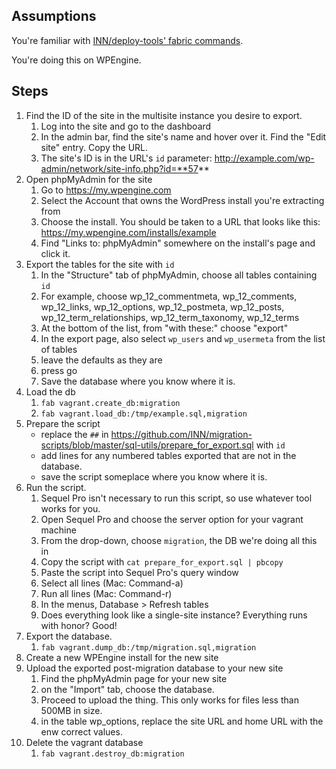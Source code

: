 ## Assumptions

You're familiar with [INN/deploy-tools' fabric commands](https://github.com/INN/deploy-tools/blob/master/COMMANDS.md).

You're doing this on WPEngine.

## Steps

1. Find the ID of the site in the multisite instance you desire to export. 
	1. Log into the site and go to the dashboard
	2. In the admin bar, find the site's name and hover over it. Find the "Edit site" entry. Copy the URL.
	3. The site's ID is in the URL's `id` parameter: http://example.com/wp-admin/network/site-info.php?id=**57**
2. Open phpMyAdmin for the site
	1. Go to https://my.wpengine.com
	2. Select the Account that owns the WordPress install you're extracting from
	3. Choose the install. You should be taken to a URL that looks like this: https://my.wpengine.com/installs/example
	4. Find "Links to: phpMyAdmin" somewhere on the install's page and click it.
3. Export the tables for the site with `id`
	1. In the "Structure" tab of phpMyAdmin, choose all tables containing `id`
	2. For example, choose wp_12_commentmeta, wp_12_comments, wp_12_links, wp_12_options, wp_12_postmeta, wp_12_posts, wp_12_term_relationships, wp_12_term_taxonomy, wp_12_terms
	3. At the bottom of the list, from "with these:" choose "export"
	4. In the export page, also select `wp_users` and `wp_usermeta` from the list of tables
	5. leave the defaults as they are
	6. press go
	7. Save the database where you know where it is.
4. Load the db
	1. `fab vagrant.create_db:migration`
	2. `fab vagrant.load_db:/tmp/example.sql,migration`
5. Prepare the script
	- replace the `##` in https://github.com/INN/migration-scripts/blob/master/sql-utils/prepare_for_export.sql with `id`
	- add lines for any numbered tables exported that are not in the database.
	- save the script someplace where you know where it is.
6. Run the script.
	1. Sequel Pro isn't necessary to run this script, so use whatever tool works for you.
	2. Open Sequel Pro and choose the server option for your vagrant machine
	3. From the drop-down, choose `migration`, the DB we're doing all this in
	4. Copy the script with `cat prepare_for_export.sql | pbcopy`
	5. Paste the script into Sequel Pro's query window
	6. Select all lines (Mac: Command-a)
	7. Run all lines (Mac: Command-r)
	8. In the menus, Database > Refresh tables
	9. Does everything look like a single-site instance? Everything runs with honor? Good!
7. Export the database.
	1. `fab vagrant.dump_db:/tmp/migration.sql,migration`
8. Create a new WPEngine install for the new site
8. Upload the exported post-migration database to your new site
	1. Find the phpMyAdmin page for your new site
	2. on the "Import" tab, choose the database.
	3. Proceed to upload the thing. This only works for files less than 500MB in size.
	4. in the table wp_options, replace the site URL and home URL with the enw correct values.
9. Delete the vagrant database
	1. `fab vagrant.destroy_db:migration`
